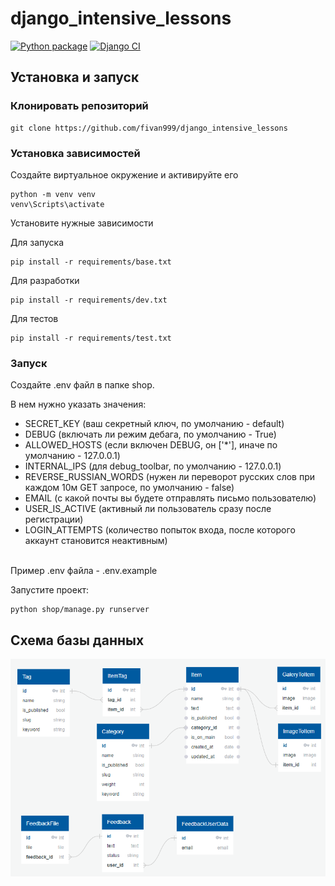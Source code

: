 # django_intensive_lessons
[![Python package](https://github.com/fivan999/django_intensive_lessons/actions/workflows/python-package.yml/badge.svg?branch=main)](https://github.com/fivan999/django_intensive_lessons/actions/workflows/python-package.yml)
[![Django CI](https://github.com/fivan999/django_intensive_lessons/actions/workflows/django.yml/badge.svg)](https://github.com/fivan999/django_intensive_lessons/actions/workflows/django.yml)
## Установка и запуск

### Клонировать репозиторий
```
git clone https://github.com/fivan999/django_intensive_lessons
```
### Установка зависимостей
Создайте виртуальное окружение и активируйте его
```
python -m venv venv
venv\Scripts\activate
```

Установите нужные зависимости

Для запуска
```
pip install -r requirements/base.txt
```
Для разработки
```
pip install -r requirements/dev.txt
```
Для тестов
```
pip install -r requirements/test.txt
```
### Запуск
Создайте .env файл в папке shop.<br>

В нем нужно указать значения:<br>
- SECRET_KEY (ваш секретный ключ, по умолчанию - default)<br>
- DEBUG (включать ли режим дебага, по умолчанию - True)<br>
- ALLOWED_HOSTS (если включен DEBUG, он ['*'], иначе по умолчанию - 127.0.0.1)<br>
- INTERNAL_IPS (для debug_toolbar, по умолчанию - 127.0.0.1) <br>
- REVERSE_RUSSIAN_WORDS (нужен ли переворот русских слов при каждом 10м GET запросе, по умолчанию - false)<br>
- EMAIL (с какой почты вы будете отправлять письмо пользователю)
- USER_IS_ACTIVE (активный ли пользователь сразу после регистрации)
- LOGIN_ATTEMPTS (количество попыток входа, после которого аккаунт становится неактивным)
<br>
Пример .env файла - .env.example

Запустите проект:
```
python shop/manage.py runserver
```
## Схема базы данных
![](./resourses/db.png)
